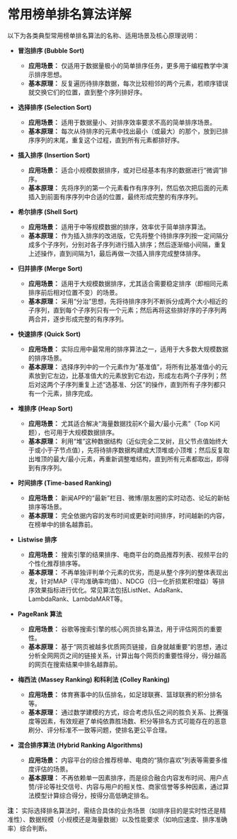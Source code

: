 # 常用榜单排名算法详解
以下为各类典型常用榜单排名算法的名称、适用场景及核心原理说明：

*   **冒泡排序 (Bubble Sort)**
    *   **应用场景：** 仅适用于数据量极小的简单排序任务，更多用于编程教学中演示排序思想。
    *   **基本原理：** 反复遍历待排序数据，每次比较相邻的两个元素，若顺序错误就交换它们的位置，直到整个序列排好序。

*   **选择排序 (Selection Sort)**
    *   **应用场景：** 适用于数据量小、对排序效率要求不高的简单排序场景。
    *   **基本原理：** 每次从待排序的元素中找出最小（或最大）的那个，放到已排序序列的末尾，重复这个过程，直到所有元素都排好序。

*   **插入排序 (Insertion Sort)**
    *   **应用场景：** 适合小规模数据排序，或对已经基本有序的数据进行“微调”排序。
    *   **基本原理：** 先将序列的第一个元素看作有序序列，然后依次把后面的元素插入到前面有序序列中合适的位置，最终形成完整的有序序列。

*   **希尔排序 (Shell Sort)**
    *   **应用场景：** 适用于中等规模数据的排序，效率优于简单排序算法。
    *   **基本原理：** 作为插入排序的改进版，它先将整个待排序序列按一定间隔分成多个子序列，分别对各子序列进行插入排序；然后逐渐缩小间隔，重复上述操作，直到间隔为1，最后再做一次插入排序完成整体排序。

*   **归并排序 (Merge Sort)**
    *   **应用场景：** 适用于大规模数据排序，尤其适合需要稳定排序（即相同元素排序前后相对位置不变）的场景。
    *   **基本原理：** 采用“分治”思想，先将待排序序列不断拆分成两个大小相近的子序列，直到每个子序列只有一个元素；然后再将这些排好序的子序列两两合并，逐步形成完整的有序序列。

*   **快速排序 (Quick Sort)**
    *   **应用场景：** 实际应用中最常用的排序算法之一，适用于大多数大规模数据的排序场景。
    *   **基本原理：** 选择序列中的一个元素作为“基准值”，将所有比基准值小的元素放到它左边，比基准值大的元素放到它右边，形成左右两个子序列；然后对这两个子序列重复上述“选基准、分区”的操作，直到所有子序列都只有一个元素，排序完成。

*   **堆排序 (Heap Sort)**
    *   **应用场景：** 尤其适合解决“海量数据找前K个最大/最小元素”（Top K问题），也可用于大规模数据排序。
    *   **基本原理：** 利用“堆”这种数据结构（近似完全二叉树，且父节点值始终大于或小于子节点值），先将待排序数据构建成大顶堆或小顶堆；然后反复取出堆顶的最大/最小元素，再重新调整堆结构，直到所有元素都取出，即得到有序序列。

*   **时间排序 (Time-based Ranking)**
    *   **应用场景：** 新闻APP的“最新”栏目、微博/朋友圈的实时动态、论坛的新帖排序等场景。
    *   **基本原理：** 完全依据内容的发布时间或更新时间排序，时间越新的内容，在榜单中的排名越靠前。

*   **Listwise 排序**
    *   **应用场景：** 搜索引擎的结果排序、电商平台的商品推荐列表、视频平台的个性化推荐排序等。
    *   **基本原理：** 不再单独评判单个元素的优劣，而是从整个序列的整体表现出发，针对MAP（平均准确率均值）、NDCG（归一化折损累积增益）等排序效果指标进行优化。常见算法包括ListNet、AdaRank、LambdaRank、LambdaMART等。

*   **PageRank 算法**
    *   **应用场景：** 谷歌等搜索引擎的核心网页排名算法，用于评估网页的重要性。
    *   **基本原理：** 基于“网页被越多优质网页链接，自身就越重要”的思想，通过分析全网网页之间的链接关系，计算出每个网页的重要性得分，得分越高的网页在搜索结果中排名越靠前。

*   **梅西法 (Massey Ranking) 和科利法 (Colley Ranking)**
    *   **应用场景：** 体育赛事中的队伍排名，如足球联赛、篮球联赛的积分排名等。
    *   **基本原理：** 通过数学建模的方式，综合考虑队伍之间的胜负关系、比赛强度等因素，有效规避了单纯依靠胜场数、积分等排名方式可能存在的恶意刷分、评分标准不一致等问题，使排名更公平合理。

*   **混合排序算法 (Hybrid Ranking Algorithms)**
    *   **应用场景：** 内容平台的综合推荐榜单、电商的“猜你喜欢”列表等需要多维度评估的场景。
    *   **基本原理：** 不再依赖单一因素排序，而是综合融合内容发布时间、用户点赞/评论等社交信号、内容与用户的相关性、商家信誉等多种因素，通过算法模型计算综合得分，按得分高低确定排名。


**注：** 实际选择排名算法时，需结合具体的业务场景（如排序目的是实时性还是精准性）、数据规模（小规模还是海量数据）以及性能要求（如响应速度、排序准确率）综合判断。